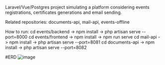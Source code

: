 Laravel/Vue/Postgres project simulating a platform considering events registrations, certificates generations and email sending.

Related repositories: documents-api, mail-api, events-offline

How to run:
cd events/backend -> npm install -> php artisan serve --port=8000
cd events/frontend -> npm install -> npm run serve
cd mail-api -> npm install -> php artisan serve --port=8081
cd documents-api -> npm install -> php artisan serve --port=8082


#ERD
![image](https://github.com/user-attachments/assets/24828316-75a6-40d6-8c4c-7c3467057202)
